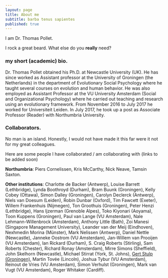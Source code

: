 ```yaml
---
layout: page
title: About me
subtitle: barba tenus sapientes
published: true
---
```


I am Dr. Thomas Pollet.

I rock a great beard. What else do you **really** need?

### my short (academic) bio.

Dr. Thomas Pollet obtained his Ph.D. at Newcastle University (UK). He has since worked as Assistant professor at the University of Groningen (the Netherlands) in the department of Evolutionary Social Psychology where he taught several courses on evolution and human behavior. He was also employed as Assistant Professor at the VU University Amsterdam (Social and Organizational Psychology) where he carried out teaching and research using an evolutionary framework. From November 2016 to July 2017 he worked for Universiteit Leiden. In July 2017, he took up a post as Associate Professor (Reader) with Northumbria University.

### Collaborators.

No man is an island. Honestly, I would not have made it this far were it not for my great colleagues.

Here are some people I have collaborated / am collaborating with (links to be added soon)

**Northumbria**: Piers Cornelissen, Kris McCarthy, Nick Neave, Tamsin Saxton.

**Other institutions**: Charlotte de Backer (Antwerp), Louise Barrett (Lethbridge), Lynda Boothroyd (Durham), Bram Buunk (Groningen), Kelly Cobey (Ottawa), Simon Dalley (Groningen), Carolyn Declerck (Antwerp), Niels van Doesum (Leiden), Robin Dunbar (Oxford), Tim Fawcett (Exeter), Willem Frankenhuis (Nijmegen), Ton Groothuis (Groningen), Peter Henzi (Lethbridge), Hans Ijzerman (Grenoble Alpes), Toko Kiyonari (Aoyama), Toon Kuppens (Groningen),  Paul van Lange (VU Amsterdam), Nale Lehmann-Willenbrock (Amsterdam), Anthony Little (Bath), Zoi Manesi (Singapore Management University), Leander van der Meij (Eindhoven), Nexhmedin Morina (Münster), Mark Nelissen (Antwerp), Daniel Nettle (Newcastle), Janneke Oostrom (VU Amsterdam), Jan-Willem van Prooijen (VU Amsterdam), Ian Rickard (Durham), S. Craig Roberts (Stirling), Sam Roberts (Chester), Richard Ronay (Amsterdam), Mirre Simons (Sheffield), John Skelhorn (Newcastle), Michael Stirrat (York, St. Johns), [Gert Stulp (Groningen)](https://gertstulp.github.io/), Martin Tovée (Lincoln), Joshua Tybur (VU Amsterdam), Reinout de Vries (VU Amsterdam), Simon Verhulst (Groningen), Mark van Vugt (VU Amsterdam), Roger Whitaker (Cardiff).
